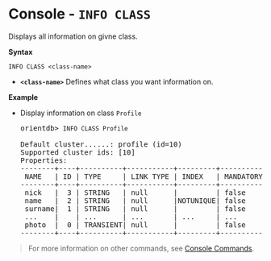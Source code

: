 # Console - `INFO CLASS`

Displays all information on givne class.

**Syntax**

```
INFO CLASS <class-name>
```

- **`<class-name>`** Defines what class you want information on.


**Example**

- Display information on class `Profile`

  <pre>
  orientdb> <code class="lang-sql userinput">INFO CLASS Profile</code>

  Default cluster......: profile (id=10)
  Supported cluster ids: [10]
  Properties:
  --------+----+----------+-----------+---------+-----------+----------+-----+----
   NAME   | ID | TYPE     | LINK TYPE | INDEX   | MANDATORY | NOT NULL | MIN | MAX
  --------+----+----------+-----------+---------+-----------+----------+-----+----
   nick   |  3 | STRING   | null      |         | false     | false    | 3   | 30 
   name   |  2 | STRING   | null      |NOTUNIQUE| false     | false    | 3   | 30 
   surname|  1 | STRING   | null      |         | false     | false    | 3   | 30 
   ...    |    | ...      | ...       | ...     | ...       | ...      |...  | ...
   photo  |  0 | TRANSIENT| null      |         | false     | false    |     |    
  --------+----+----------+-----------+---------+-----------+----------+-----+----
  </pre>


>For more information on other commands, see [Console Commands](Console-Commands.md).

